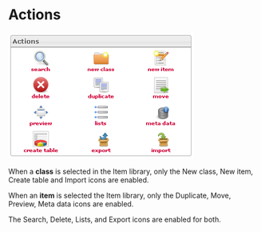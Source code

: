 <!--
created_at: '2012-03-09 16:30:20'
updated_at: '2013-03-13 13:18:33'
authors:
    - 'Jérôme Bogaerts'
contributors:
    - 'Sophie Doublet'
tags:
    - 'Manage Items'
-->

Actions
=======

![](../resources/items-actions.png)

When a **class** is selected in the Item library, only the New class, New item, Create table and Import icons are enabled.

When an **item** is selected the Item library, only the Duplicate, Move, Preview, Meta data icons are enabled.

The Search, Delete, Lists, and Export icons are enabled for both.


